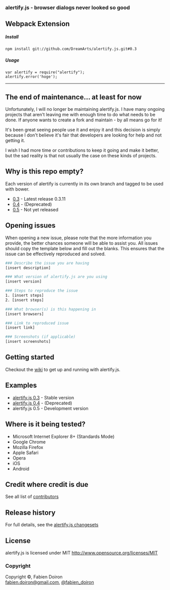 ### alertify.js - browser dialogs never looked so good

## Webpack Extension

##### Install
```
npm install git://github.com/DreamArts/alertify.js.git#0.3
```

##### Usage
```
var alertify = require("alertify");
alertify.error('hoge');
```

----

## The end of maintenance... at least for now

Unfortunately, I will no longer be maintaining alertify.js. I have many ongoing projects that aren't leaving me with enough time to do what needs to be done. If anyone wants to create a fork and maintain - by all means go for it!

It's been great seeing people use it and enjoy it and this decision is simply because I don't believe it's fair that developers are looking for help and not getting it.

I wish I had more time or contributions to keep it going and make it better, but the sad reality is that not usually the case on these kinds of projects.

## Why is this repo empty?
Each version of alertify is currently in its own branch and tagged to be used with bower.
* [0.3](https://github.com/fabien-d/alertify.js/tree/0.3) - Latest release 0.3.11
* [0.4](https://github.com/fabien-d/alertify.js/tree/0.4.0-rc1) - (Deprecated)
* [0.5](https://github.com/fabien-d/alertify.js/tree/0.5) - Not yet released

## Opening issues
When opening a new issue, please note that the more information you provide, the better chances someone will be able to assist you. All issues should copy the template below and fill out the blanks. This ensures that the issue can be effectively reproduced and solved.

```bash
### Describe the issue you are having
[insert description]

### What version of alertify.js are you using
[insert version]

### Steps to reproduce the issue
1. [insert steps]
2. [insert steps]

### What browser(s) is this happening in
[insert browsers]

### Link to reproduced issue
[insert link]

### Screenshots (if applicable)
[insert screenshots]
```

## Getting started
Checkout the [wiki](https://github.com/fabien-d/alertify.js/wiki) to get up and running with alertify.js.

## Examples
* [alertify.js 0.3](http://fabien-d.github.com/alertify.js/) - Stable version
* [alertify.js 0.4](http://fabien-d.github.com/alertify.js/0.4.0rc1) - (Deprecated)
* alertify.js 0.5 - Development version

## Where is it being tested?

* Microsoft Internet Explorer 8+ (Standards Mode)
* Google Chrome
* Mozilla Firefox
* Apple Safari
* Opera
* iOS
* Android

## Credit where credit is due

See all list of [contributors](https://github.com/fabien-d/alertify.js/contributors)

## Release history

For full details, see the [alertify.js changesets](https://github.com/fabien-d/alertify.js/wiki/Changeset)

## License

alertify.js is licensed under MIT http://www.opensource.org/licenses/MIT

### Copyright

Copyright &copy;, Fabien Doiron  
<fabien.doiron@gmail.com>, [@fabien_doiron](http://twitter.com/fabien_doiron)
